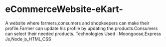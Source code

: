 # eCommerceWebsite-eKart-
A website where farmers,consumers and shopkeepers can make their
profile.Farmer can update his profile by updating the products.Consumers can select their needed products. Technologies Used : Moongoose,Express Js,Node js„HTML,CSS
